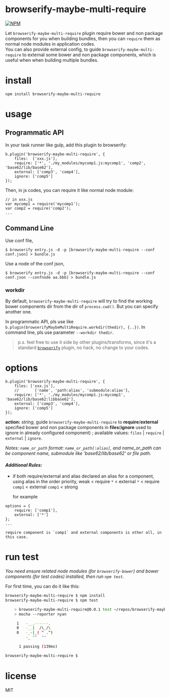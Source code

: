 browserify-maybe-multi-require
================

[![NPM](https://nodei.co/npm/browserify-maybe-multi-require.png)](https://nodei.co/npm/browserify-maybe-multi-require/)

Let `browserify-maybe-multi-require` plugin require bower and non package components for you when building bundles, then you can `require` them as normal node modules in application codes.  
You can also provide external config, to guide `browserify-maybe-multi-require` to external some bower and non package components, which is useful when when building multiple bundles.


# install

```
npm install browserify-maybe-multi-require
```

# usage
## Programmatic API

In your task runner like gulp, add this plugin to browserify:

```
b.plugin('browserify-maybe-multi-require', {
	files:  ['xxx.js'],
    require: ['*', './my_modules/mycomp1.js:mycomp1', 'comp2', 'base62/lib/base62'],
    external: ['comp3', 'comp4'],
	ignore: ['comp5']
});
```

Then, in js codes, you can require it like normal node module:

```
// in xxx.js
var mycomp1 = require('mycomp1');
var comp2 = require('comp2');
...
```

## Command Line

Use conf file,

```shell
$ browserify entry.js -d -p [browserify-maybe-multi-require --conf conf.json] > bundle.js
```

Use a node of the conf json,

```shell
$ browserify entry.js -d -p [browserify-maybe-multi-require --conf conf.json --confnode aa.bbb] > bundle.js
```

### workdir
By default, `browserify-maybe-multi-require` will try to find the working bower components dir from the dir of `process.cwd()`. But you can specify another one.

In programmatic API, pls use like `b.plugin(browserifyMaybeMultiRequire.workdir(thedir), {..})`.
In command line, pls use parameter `--workdir thedir`.


> p.s. feel free to use it side by other plugins/transforms, since it's a standard [`browserify`](https://github.com/substack/node-browserify) plugin, no hack, no change to your codes.

# options

```
b.plugin('browserify-maybe-multi-require', {
	files: ['xxx.js'],
    //       ['name', 'path:alias', 'submodule:alias'],
	require: ['*', './my_modules/mycomp1.js:mycomp1', 'base62/lib/base62:libbase62'],
    external: ['comp3', 'comp4'],
	ignore: ['comp5']
});
```

**action:** _string_, guide `browserify-maybe-multi-require` to **require**/**external** specified bower and non package components in **files**(**ignore** used to ignore in already configured component)  ; available values: `files` | `require` | `external` | `ignore`.

_Notes: `name_or_path` format: `name_or_path[:alias]`, and name_or_path can be component name, submodule like 'base62/lib/base62' or file path._

#### _Additional Rules:_
- if both require/external and alias declared an alias for a component, using alias in the order priority, weak < require `*` < external `*` < require `comp1` < external `comp1` < strong
	
	for example
```
options = {
    require: ['comp1'],
    external: ['*']
};
...
```
	require component is `comp1` and external components is other all, in this case.
	

# run test

_You need ensure related node modules (for `browserify-bower`) and bower components (for test codes) installed, then run `npm test`._

For first time, you can do it like this:

```sh
browserify-maybe-multi-require $ npm install
browserify-maybe-multi-require $ npm test

	> browserify-maybe-multi-require@0.0.1 test ~/repos/browserify-maybe-multi-require
	> mocha --reporter nyan

	 1   -__,------,
	 0   -__|  /\_/\
	 0   -_~|_( ^ .^)
		 -_ ""  ""

	  1 passing (139ms)

browserify-maybe-multi-require $
```

# license

MIT
